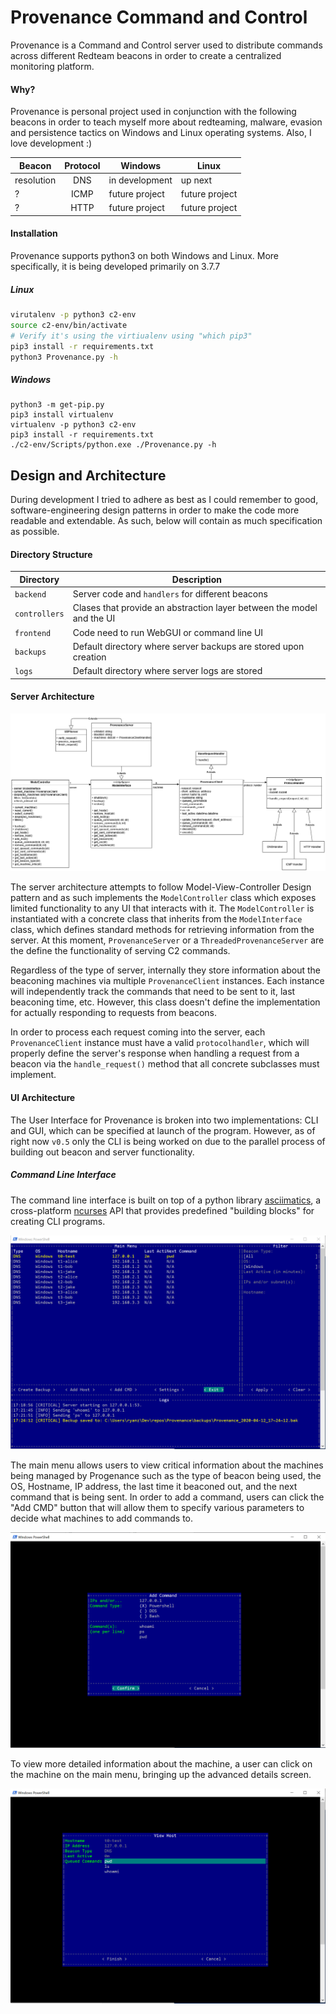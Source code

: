 # Provenance Command and Control

Provenance is a Command and Control server used to distribute commands
across different Redteam beacons in order to create a centralized monitoring platform.

#### Why?
Provenance is personal project used in conjunction with the following beacons in order
to teach myself more about redteaming, malware, evasion and persistence tactics on Windows
and Linux operating systems. Also, I love development :)

| Beacon        | Protocol      | Windows           | Linux     |
| ------------- |:-------------:| ----------------- | --------- |
| resolution    | DNS           | in development    | up next   |
|  ?            | ICMP          | future project    | future project |
|  ?            | HTTP          | future project    | future project |

#### Installation
Provenance supports python3 on both Windows and Linux. More specifically,
it is being developed primarily on 3.7.7

##### Linux
```bash
virutalenv -p python3 c2-env
source c2-env/bin/activate
# Verify it's using the virtiualenv using "which pip3"
pip3 install -r requirements.txt
python3 Provenance.py -h
```

##### Windows
```
python3 -m get-pip.py
pip3 install virtualenv
virtualenv -p python3 c2-env
pip3 install -r requirements.txt
./c2-env/Scripts/python.exe ./Provenance.py -h
```

## Design and Architecture
During development I tried to adhere as best as I could remember to good,
software-engineering design patterns in order to make the code more readable and 
extendable. As such, below will contain as much specification as possible. 

#### Directory Structure
| Directory     | Description                                                           |
| ------------- | --------------------------------------------------------------------- |
| `backend`     | Server code and `handlers` for different beacons                      |
| `controllers` | Clases that provide an abstraction layer between the model and the UI |
| `frontend`    | Code need to run WebGUI or command line UI                            |
| `backups`     | Default directory where server backups are stored upon creation       |
| `logs`        | Default directory where server logs are stored                        |

#### Server Architecture
![Server Architecture](docs/server-architecture.png)

The server architecture attempts to follow Model-View-Controller Design pattern and as such
implements the `ModelController` class which exposes limited functionality to any UI that interacts with it. 
The `ModelController` is instantiated with a concrete class that inherits from the `ModelInterface`
class, which defines standard methods for retrieving information from the server. At this moment,
`ProvenanceServer` or a `ThreadedProvenanceServer` are the define the functionality of serving C2 commands.

Regardless of the type of server, internally they store information about the beaconing machines via
multiple `ProvenanceClient` instances. Each instance will independently track the commands that need to be sent to
it, last beaconing time, etc. However, this class doesn't define the implementation for actually responding
to requests from beacons.

In order to process each request coming into the server, each `ProvenanceClient` instance must have a valid 
`protocolhandler`, which will properly define the server's response when handling a request from a beacon via
the `handle_request()` method that all concrete subclasses must implement. 

#### UI Architecture
The User Interface for Provenance is broken into two implementations: CLI and GUI, which can be specified at launch
of the program. However, as of right now `v0.5` only the CLI is being worked on due to the parallel process of
building out beacon and server functionality.

##### Command Line Interface
The command line interface is built on top of a python library [asciimatics](https://github.com/peterbrittain/asciimatics),
a cross-platform [ncurses](https://en.wikipedia.org/wiki/Ncurses) API that provides predefined "building blocks" for
creating CLI programs. 

![MainMenu](docs/mainmenu.PNG)

The main menu allows users to view critical information about the machines being managed by Progenance such as
the type of beacon being used, the OS, Hostname, IP address, the last time it beaconed out, and the next command
that is being sent. In order to add a command, users can click the "Add CMD" button that will allow them to specify
various parameters to decide what machines to add commands to.

![AddCommandMenu](docs/addcommand.PNG)

To view more detailed information about the machine, a user can click on the machine on the main menu, bringing
up the advanced details screen.

![ViewMachineMenu](docs/viewmachine.PNG)
